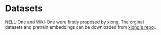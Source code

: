 # Datasets
NELL-One and Wiki-One were firstly proposed by xiong. 
The orginal datasets and pretrain embeddings can be downloaded from [xiong's repo]:.




[xiong's repo]:https://github.com/xwhan/One-shot-Relational-Learning
